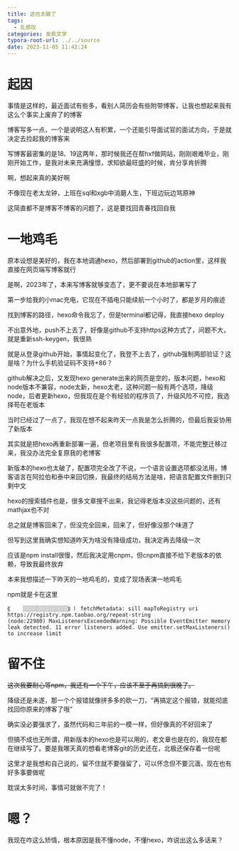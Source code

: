 ```yaml
---
title: 这也太破了
tags:
  - 乱感叹
categories: 发疯文学
typora-root-url: ../../source
date: 2023-11-05 11:42:24
---
```


# 起因

事情是这样的，最近面试有些多，看别人简历会有些附带博客，让我也想起来我有这么个事实上废弃了的博客

博客写多一点，一个是说明这人有积累，一个还能引导面试官的面试方向，于是就决定去捡起我的博客来

写博客最密集的是18、19这两年，那时候我还在帮hxf做网站，刚刚艰难毕业，刚刚开始工作，是我对未来充满憧憬，求知欲最旺盛的时候，肯分享肯折腾

啊，想起来真的美好啊

不像现在老太龙钟，上班在sql和xgb中消磨人生，下班边玩边骂原神

这简直都不是博客不博客的问题了，这是要找回青春找回自我

# 一地鸡毛

原本设想是美好的，我在本地调通hexo，然后部署到github的action里，这样我直接在网页端写博客就行

是啊，2023年了，本来写博客就够变态了，更不要说在本地部署写了

第一步给我的小mac充电，它现在不插电只能续航一个小时了，都是岁月的痕迹

找到博客的路径，hexo命令我忘了，但是terminal都记得，我直接hexo deploy

不出意外地，push不上去了，好像是github不支持https这种方式了，问题不大，就是重新ssh-keygen，我很熟

就是从登录github开始，事情起变化了，我登不上去了，github强制两部验证？这是啥？为什么手机验证码不支持+86？

github解决之后，又发现hexo generate出来的网页是空的，版本问题，hexo和node版本不兼容，node太新，hexo太老，这种问题一般有两个选项，降级node，后者更新hexo，但我现在是个有经验的程序员了，升级风险不可控，我选择苟在老版本

当时已经过了一点了，我现在想不起来昨天一点我是怎么折腾的，但最后我妥协用了新版本

其实就是把hexo再重新部署一遍，但老项目里有我很多配置项，不能完整迁移过来，我没办法完全复原我的老博客

新版本的hexo也太破了，配置项完全改了不说，一个语言设置选项都没法用，博客语言在阿拉伯和泰中来回切换，我最终的结局方法是啥，把语言配置文件删到只剩中文

hexo的搜索插件也是，很多文章搜不出来，我记得老版本没这些问题的，还有mathjax也不对

总之就是博客回来了，但没完全回来，回来了，但好像没那个味道了

但写到这里我确实想知道昨天为啥没有降级成功，我决定再去降级一次

应该是npm install很慢，然后我决定用cnpm，但cnpm直接不给下老版本的依赖，导致我最终放弃

本来我想描述一下昨天的一地鸡毛的，变成了现场表演一地鸡毛

npm就是卡在这里

```
⸨    ░░░░░░░░░░░░░░⸩ ⠇ fetchMetadata: sill mapToRegistry uri https://registry.npm.taobao.org/repeat-string
(node:22980) MaxListenersExceededWarning: Possible EventEmitter memory leak detected. 11 error listeners added. Use emitter.setMaxListeners() to increase limit
```

# 留不住

~~这次我要耐心等npm，我还有一个下午，应该不至于再搞到很晚了。~~

降级还是未遂，那一个个报错就像拼多多的砍一刀，“再搞定这个报错，就能彻底找回你原来的博客了哦”

确实没必要强求了，虽然代码和三年前的一模一样，但好像真的不好回来了

但搞不成也无所谓，用新版本的hexo也是可以用的，老文章也是在的，我现在都在继续写了。要是我哪天真的想看老博客git的历史还在，北极还保存着一份呢

这里才是我想和自己说的，留不住就不要强留了，可以怀念但不要沉湎，现在也有好多事要做呢

耽误太多时间，事情可就做不完了！

# 嗯？

我现在咋这么矫情，根本原因是我不懂node，不懂hexo，咋说出这么多话来？